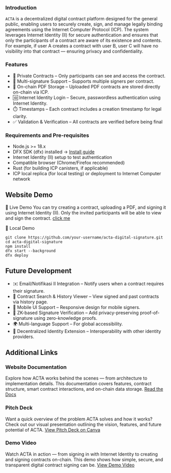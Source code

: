 ### Introduction
``ACTA`` is a decentralized digital contract platform designed for the general public, enabling users to securely create, sign, and manage legally binding agreements using the Internet Computer Protocol (ICP). The system leverages Internet Identity (II) for secure authentication and ensures that only the participants of a contract are aware of its existence and contents. For example, if user A creates a contract with user B, user C will have no visibility into that contract — ensuring privacy and confidentiality.
### Features
- 🔐 Private Contracts – Only participants can see and access the contract.
- 📝 Multi-signature Support – Supports multiple signers per contract.
- 📄 On-chain PDF Storage – Uploaded PDF contracts are stored directly on-chain via ICP.
- 🆔 Internet Identity Login – Secure, passwordless authentication using Internet Identity.
- ⏱️ Timestamps – Each contract includes a creation timestamp for legal clarity.
- ✅ Validation & Verification – All contracts are verified before being final
### Requirements and Pre-requisites
- Node.js >= 18.x
- DFX SDK (dfx) installed → [Install guide](https://internetcomputer.org/docs/building-apps/getting-started/install)
- Internet Identity (II) setup to test authentication
- Compatible browser (Chrome/Firefox recommended)
- Rust (for building ICP canisters, if applicable)
- ICP local replica (for local testing) or deployment to Internet Computer network
## Website Demo
🔗 Live Demo
You can try creating a contract, uploading a PDF, and signing it using Internet Identity (II). Only the invited participants will be able to view and sign the contract.
[click me](https://r2bsf-3qaaa-aaaan-qzzsq-cai.icp0.io/)

🔗 Local Demo
```
git clone https://github.com/your-username/acta-digital-signature.git
cd acta-digital-signature
npm install
dfx start --background
dfx deploy
```
## Future Development
- ✉️ Email/Notifikasi II Integration – Notify users when a contract requires their signature.
- 🔎 Contract Search & History Viewer – View signed and past contracts via history page.
- 📱 Mobile UI Support – Responsive design for mobile signers.
- 🔐 ZK-based Signature Verification – Add privacy-preserving proof-of-signature using zero-knowledge proofs.
- 🌍 Multi-language Support – For global accessibility.
- 🪪 Decentralized Identity Extension – Interoperability with other identity providers.
## Additional Links
### Website Documentation
Explore how ACTA works behind the scenes — from architecture to implementation details. This documentation covers features, contract structure, smart contract interactions, and on-chain data storage.
[Read the Docs](https://calm-crater-cb9.notion.site/ACTA-Decentralized-Digital-Contract-Signature-on-ICP-1ebcd35cf90580d29372ca5f031ad562)
### Pitch Deck
Want a quick overview of the problem ACTA solves and how it works? Check out our visual presentation outlining the vision, features, and future potential of ACTA.
[View Pitch Deck on Canva](https://www.canva.com/design/DAGmp5bXQWQ/5zeu5vCka1PiMg8rmYUoUw/edit)
### Demo Video
Watch ACTA in action — from signing in with Internet Identity to creating and signing contracts on-chain. This demo shows how simple, secure, and transparent digital contract signing can be.
[View Demo Video](https://drive.google.com/file/d/1nn4FNFARr4khMjdSpKlElompyX_igZ2k/view?usp=drive_link)